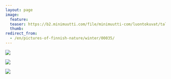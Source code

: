 ```yaml
---
layout: page
image:
  feature:
  teaser: https://b2.minimuutti.com/file/minimuutti-com/luontokuvat/talvi/DS40827-245px.jpg
  thumb:
redirect_from:
  - /en/pictures-of-finnish-nature/winter/00035/
---
```


[![](https://b2.minimuutti.com/file/minimuutti-com/luontokuvat/talvi/DS40822-800px.jpg)](https://dl.dropboxusercontent.com/sh/ea1wtnz7z734o12/AAC-XeNltH77TJfYBO9nu-Qha/luontokuvat/talvi/DS40822.jpg)

[![](https://b2.minimuutti.com/file/minimuutti-com/luontokuvat/talvi/DS40825-800px.jpg)](https://dl.dropboxusercontent.com/sh/ea1wtnz7z734o12/AAATpikYfS25oo_NGk5Ns_Hla/luontokuvat/talvi/DS40825.jpg)

[![](https://b2.minimuutti.com/file/minimuutti-com/luontokuvat/talvi/DS40827-800px.jpg)](https://dl.dropboxusercontent.com/sh/ea1wtnz7z734o12/AAA-j4vhOFYgfRAubvIK8kYta/luontokuvat/talvi/DS40827.jpg)
